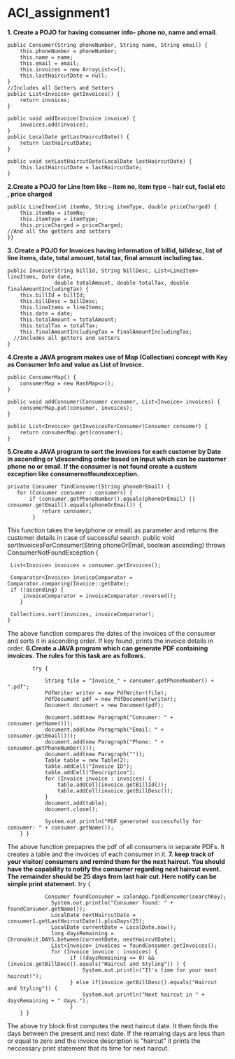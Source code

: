 # ACI_assignment1
**1. Create a POJO for having consumer info- phone no, name and email**.

    public Consumer(String phoneNumber, String name, String email) {
        this.phoneNumber = phoneNumber;
        this.name = name;
        this.email = email;
        this.invoices = new ArrayList<>();
        this.lastHaircutDate = null;
    }
    //Includes all Getters and Setters
    public List<Invoice> getInvoices() {     
        return invoices;
    }

    public void addInvoice(Invoice invoice) {
        invoices.add(invoice);
    }
    public LocalDate getLastHaircutDate() {
        return lastHaircutDate;
    }

    public void setLastHaircutDate(LocalDate lastHaircutDate) {
        this.lastHaircutDate = lastHaircutDate;
    }

**2.Create a POJO for Line Item like – item no, item type – hair cut, facial etc , price charged**
  

    public LineItem(int itemNo, String itemType, double priceCharged) {
        this.itemNo = itemNo;
        this.itemType = itemType;
        this.priceCharged = priceCharged;
    //And all the getters and setters
    }}
  
    
**3. Create a POJO for Invoices having information of billid, billdesc, list of line items, date, 
total amount, total tax, final amount including tax.**
 

    public Invoice(String billId, String billDesc, List<LineItem> lineItems, Date date,
                   double totalAmount, double totalTax, double finalAmountIncludingTax) {
        this.billId = billId;
        this.billDesc = billDesc;
        this.lineItems = lineItems;
        this.date = date;
        this.totalAmount = totalAmount;
        this.totalTax = totalTax;
        this.finalAmountIncludingTax = finalAmountIncludingTax;
      //Includes all getters and setters
    }

**4.Create a JAVA program makes use of Map (Collection) concept with Key as Consumer Info and value as List of Invoice.**
        
    public ConsumerMap() {
        consumerMap = new HashMap<>();
    }

    public void addConsumer(Consumer consumer, List<Invoice> invoices) {
        consumerMap.put(consumer, invoices);
    }

    public List<Invoice> getInvoicesForConsumer(Consumer consumer) {
        return consumerMap.get(consumer);
    }

**5.Create a JAVA program to sort the invoices for each customer by Date in ascending or \descending order based on input which can be customer phone no or email. If the consumer is not found create a custom exception like consumernotfoundexception.**

    private Consumer findConsumer(String phoneOrEmail) {
       for (Consumer consumer : consumers) {
           if (consumer.getPhoneNumber().equals(phoneOrEmail) || consumer.getEmail().equals(phoneOrEmail)) {
               return consumer;
            }
        
This function takes the key(phone or email) as parameter and returns the customer details in case of successful search.
public void sortInvoicesForConsumer(String phoneOrEmail, boolean ascending) throws ConsumerNotFoundException {
    

     List<Invoice> invoices = consumer.getInvoices();

     Comparator<Invoice> invoiceComparator = Comparator.comparing(Invoice::getDate);
     if (!ascending) {
         invoiceComparator = invoiceComparator.reversed();
        }

     Collections.sort(invoices, invoiceComparator);
    }

The above  function compares the dates of the invoices of the consumer and sorts it in ascending order. If key found, prints the invoice details in order.
**6.Create a JAVA program which can generate PDF containing invoices. The rules for this 
task are as follows.**
  
            try {

                String file = "Invoice_" + consumer.getPhoneNumber() + ".pdf";
                PdfWriter writer = new PdfWriter(file);
                PdfDocument pdf = new PdfDocument(writer);
                Document document = new Document(pdf);

                document.add(new Paragraph("Consumer: " + consumer.getName()));
                document.add(new Paragraph("Email: " + consumer.getEmail()));
                document.add(new Paragraph("Phone: " + consumer.getPhoneNumber()));
                document.add(new Paragraph(""));
                Table table = new Table(2);
                table.addCell("Invoice ID");
                table.addCell("Description");
                for (Invoice invoice : invoices) {
                    table.addCell(invoice.getBillId());
                    table.addCell(invoice.getBillDesc());
                }
                document.add(table);
                document.close();

                System.out.println("PDF generated successfully for consumer: " + consumer.getName());
        } }
The above function prepapres the pdf of all consumers in separate PDFs. It creates a table and the invoices of each consumer in it.
**7. keep track of your visitor/ consumers and remind them for the next haircut. You should have the capability to notify 
the consumer regarding next haircut event. The remainder should be 25 days from last hair cut. Here notify can be simple print statement.**
try {

                Consumer foundConsumer = salonApp.findConsumer(searchKey);
                  System.out.println("Consumer found: " + foundConsumer.getName());
                  LocalDate nextHaircutDate = consumer1.getLastHaircutDate().plusDays(25);
                  LocalDate currentDate = LocalDate.now();
                  long daysRemaining = ChronoUnit.DAYS.between(currentDate, nextHaircutDate);
                  List<Invoice> invoices = foundConsumer.getInvoices();
                  for (Invoice invoice : invoices) {
                        if ((daysRemaining <= 0) && (invoice.getBillDesc().equals("Haircut and Styling")) ) {
                            System.out.println("It's time for your next haircut!");
                        } else if(invoice.getBillDesc().equals("Haircut and Styling")) {
                            System.out.println("Next haircut in " + daysRemaining + " days.");
                        }
        } }

The above try block first computes the next haircut date. It then finds the days between the present and next date. If the reamaing days are less than or equal to zero and the invoice description is "haircut" it prints the neccessary print statement that its time for next haircut.


  

  
